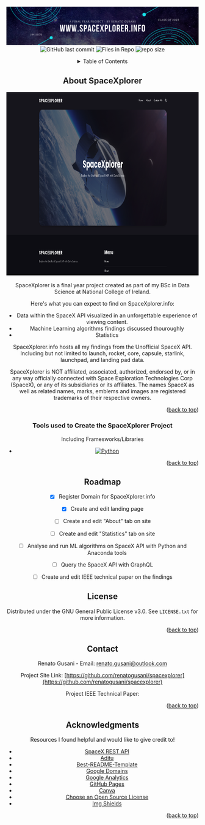 <!-- PROJECT LOGO -->
<br />
<div align="center">
  <a href="https://github.com/renatogusani/spacexplorer">
    <img src="images/spacexplorer-banner.png" alt="Banner">
  </a>

<img alt="GitHub last commit" src="https://img.shields.io/github/last-commit/renatogusani/spacexplorer?color=%230062cc&label=last%20commit&logo=Github&style=plastic">
<img alt="Files in Repo" src="https://img.shields.io/github/directory-file-count/renatogusani/spacexplorer?color=%23414a4c&label=files&logo=Files&logoColor=%23FBFAF3&style=plastic">
<img alt="repo size" src="https://img.shields.io/github/repo-size/renatogusani/spacexplorer?logo=DocuSign&style=plastic?">
</p>
  

<!-- TABLE OF CONTENTS -->
<details>
  <summary>Table of Contents</summary>
  <ol>
    <li>
      <a href="#about-the-project">About The Project</a>
      <ul>
        <li><a href="#built-with">Built With</a></li>
      </ul>
    </li>
    <li><a href="#roadmap">Roadmap</a></li>
    <li><a href="#contributing">Contributing</a></li>
    <li><a href="#license">License</a></li>
    <li><a href="#contact">Contact</a></li>
    <li><a href="#acknowledgments">Acknowledgments</a></li>
  </ol>
</details>


<!-- ABOUT THE PROJECT -->
## About SpaceXplorer

<img src="images/home-screen.png" alt="Logo" width="852" height="479">

SpaceXplorer is a final year project created as part of my BSc in Data Science at National College of Ireland.

Here's what you can expect to find on SpaceXplorer.info:
* Data within the SpaceX API visualized in an unforgettable experience of viewing content. 
* Machine Learning algorithms findings discussed thouroughly
* Statistics 

SpaceXplorer.info hosts all my findings from the Unofficial SpaceX API. Including but not limited to launch, rocket, core, capsule, starlink, launchpad, and landing pad data.

SpaceXplorer is NOT affiliated, associated, authorized, endorsed by, or in any way officially connected with Space Exploration Technologies Corp (SpaceX), or any of its subsidiaries or its affiliates. The names SpaceX as well as related names, marks, emblems and images are registered trademarks of their respective owners.

<p align="right">(<a href="#top">back to top</a>)</p>


### Tools used to Create the SpaceXplorer Project 

Including Framesworks/Libraries

* [![Python][Python.com]][Python-url]


<p align="right">(<a href="#top">back to top</a>)</p>


<!-- ROADMAP -->
## Roadmap

- [x] Register Domain for SpaceXplorer.info
- [x] Create and edit landing page 
- [ ] Create and edit "About" tab on site
- [ ] Create and edit "Statistics" tab on site
- [ ] Analyse and run ML algorithms on SpaceX API with Python and Anaconda tools
- [ ] Query the SpaceX API with GraphQL
- [ ] Create and edit IEEE technical paper on the findings


<!-- LICENSE -->
## License

Distributed under the GNU General Public License v3.0. See `LICENSE.txt` for more information.

<p align="right">(<a href="#top">back to top</a>)</p>

<!-- CONTACT -->
## Contact

Renato Gusani - Email: renato.gusani@outlook.com

Project Site Link: [https://github.com/renatogusani/spacexplorer](https://github.com/renatogusani/spacexplorer)

Project IEEE Technical Paper: 

<p align="right">(<a href="#top">back to top</a>)</p>


<!-- ACKNOWLEDGMENTS -->
## Acknowledgments

Resources I found helpful and would like to give credit to!

* [SpaceX REST API](https://github.com/r-spacex/SpaceX-API)
* [Aditu](https://jekyllthemes.io/theme/aditu-blog-jekyll-theme)
* [Best-README-Template](https://github.com/othneildrew/Best-README-Template)
* [Google Domains](https://domains.google)
* [Google Analytics](https://analytics.google.com/analytics/web/provision/#/provision)
* [GitHub Pages](https://pages.github.com)
* [Canva](https://www.canva.com)
* [Choose an Open Source License](https://choosealicense.com)
* [Img Shields](https://shields.io)

<p align="right">(<a href="#top">back to top</a>)</p>

<!-- MARKDOWN LINKS & IMAGES -->
<!-- https://www.markdownguide.org/basic-syntax/#reference-style-links -->
[Python.com]: https://img.shields.io/badge/Python-#00FFFF?style=for-the-badge&logo=Python&logoColor=white
[Python-url]: https://Python.com 
